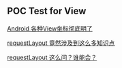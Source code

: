 ## POC Test for View

[Android 各种View坐标彻底明了](https://mp.weixin.qq.com/s/65YdUUqOxaaR85NpgRpIhA)

[requestLayout 竟然涉及到这么多知识点](https://mp.weixin.qq.com/s/moQq-Ga9pSSFP5amYqYkkw)

[requestLayout 这么问？谁能会？](https://mp.weixin.qq.com/s/BeYCM6AUsJ9qzhb5_XAweQ)